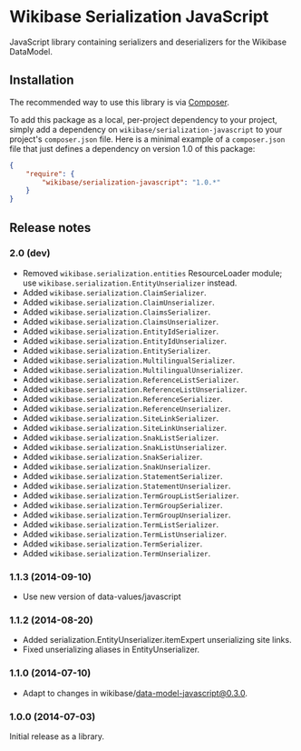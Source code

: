 # Wikibase Serialization JavaScript

JavaScript library containing serializers and deserializers for the Wikibase DataModel.

## Installation

The recommended way to use this library is via [Composer](http://getcomposer.org/).

To add this package as a local, per-project dependency to your project, simply add a
dependency on `wikibase/serialization-javascript` to your project's `composer.json` file.
Here is a minimal example of a `composer.json` file that just defines a dependency on
version 1.0 of this package:

```json
{
	"require": {
		"wikibase/serialization-javascript": "1.0.*"
	}
}
```

## Release notes

### 2.0 (dev)

* Removed <code>wikibase.serialization.entities</code> ResourceLoader module; use <code>wikibase.serialization.EntityUnserializer</code> instead.
* Added <code>wikibase.serialization.ClaimSerializer</code>.
* Added <code>wikibase.serialization.ClaimUnserializer</code>.
* Added <code>wikibase.serialization.ClaimsSerializer</code>.
* Added <code>wikibase.serialization.ClaimsUnserializer</code>.
* Added <code>wikibase.serialization.EntityIdSerializer</code>.
* Added <code>wikibase.serialization.EntityIdUnserializer</code>.
* Added <code>wikibase.serialization.EntitySerializer</code>.
* Added <code>wikibase.serialization.MultilingualSerializer</code>.
* Added <code>wikibase.serialization.MultilingualUnserializer</code>.
* Added <code>wikibase.serialization.ReferenceListSerializer</code>.
* Added <code>wikibase.serialization.ReferenceListUnserializer</code>.
* Added <code>wikibase.serialization.ReferenceSerializer</code>.
* Added <code>wikibase.serialization.ReferenceUnserializer</code>.
* Added <code>wikibase.serialization.SiteLinkSerializer</code>.
* Added <code>wikibase.serialization.SiteLinkUnserializer</code>.
* Added <code>wikibase.serialization.SnakListSerializer</code>.
* Added <code>wikibase.serialization.SnakListUnserializer</code>.
* Added <code>wikibase.serialization.SnakSerializer</code>.
* Added <code>wikibase.serialization.SnakUnserializer</code>.
* Added <code>wikibase.serialization.StatementSerializer</code>.
* Added <code>wikibase.serialization.StatementUnserializer</code>.
* Added <code>wikibase.serialization.TermGroupListSerializer</code>.
* Added <code>wikibase.serialization.TermGroupSerializer</code>.
* Added <code>wikibase.serialization.TermGroupUnserializer</code>.
* Added <code>wikibase.serialization.TermListSerializer</code>.
* Added <code>wikibase.serialization.TermListUnserializer</code>.
* Added <code>wikibase.serialization.TermSerializer</code>.
* Added <code>wikibase.serialization.TermUnserializer</code>.

### 1.1.3 (2014-09-10)

* Use new version of data-values/javascript

### 1.1.2 (2014-08-20)

* Added serialization.EntityUnserializer.itemExpert unserializing site links.
* Fixed unserializing aliases in EntityUnserializer.

### 1.1.0 (2014-07-10)

* Adapt to changes in wikibase/data-model-javascript@0.3.0.

### 1.0.0 (2014-07-03)

Initial release as a library.

